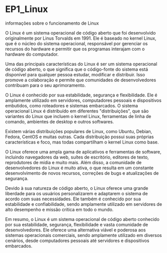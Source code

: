 # EP1_Linux
informações sobre o funcionamento de Linux

O Linux é um sistema operacional de código aberto que foi desenvolvido originalmente por Linus Torvalds em 1991. Ele é baseado no kernel Linux, que é o núcleo do sistema operacional, responsável por gerenciar os recursos do hardware e permitir que os programas interajam com o hardware do computador.

Uma das principais características do Linux é ser um sistema operacional de código aberto, o que significa que o código-fonte do sistema está disponível para qualquer pessoa estudar, modificar e distribuir. Isso promove a colaboração e permite que comunidades de desenvolvedores contribuam para o seu aprimoramento.

O Linux é conhecido por sua estabilidade, segurança e flexibilidade. Ele é amplamente utilizado em servidores, computadores pessoais e dispositivos embutidos, como roteadores e sistemas embarcados. O sistema operacional Linux é distribuído em diferentes "distribuições", que são variantes do Linux que incluem o kernel Linux, ferramentas de linha de comando, ambientes de desktop e outros softwares.

Existem várias distribuições populares de Linux, como Ubuntu, Debian, Fedora, CentOS e muitas outras. Cada distribuição possui suas próprias características e foco, mas todas compartilham o kernel Linux como base.

O Linux oferece uma ampla gama de aplicativos e ferramentas de software, incluindo navegadores da web, suítes de escritório, editores de texto, reprodutores de mídia e muito mais. Além disso, a comunidade de desenvolvedores do Linux é muito ativa, o que resulta em um constante desenvolvimento de novos recursos, correções de bugs e atualizações de segurança.

Devido à sua natureza de código aberto, o Linux oferece uma grande liberdade para os usuários personalizarem e adaptarem o sistema de acordo com suas necessidades. Ele também é conhecido por sua estabilidade e confiabilidade, sendo amplamente utilizado em servidores de alto desempenho e missão crítica em todo o mundo.

Em resumo, o Linux é um sistema operacional de código aberto conhecido por sua estabilidade, segurança, flexibilidade e vasta comunidade de desenvolvedores. Ele oferece uma alternativa viável e poderosa aos sistemas operacionais comerciais, sendo amplamente utilizado em diversos cenários, desde computadores pessoais até servidores e dispositivos embarcados.
